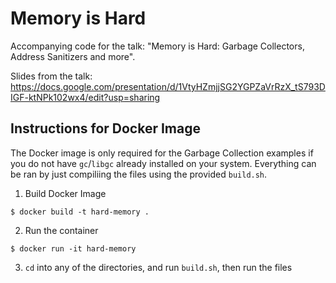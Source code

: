 # Memory is Hard
Accompanying code for the talk: "Memory is Hard: Garbage Collectors, Address Sanitizers and more".

Slides from the talk: <https://docs.google.com/presentation/d/1VtyHZmjjSG2YGPZaVrRzX_tS793DIGF-ktNPk102wx4/edit?usp=sharing>

## Instructions for Docker Image
The Docker image is only required for the Garbage Collection examples if you do not have `gc`/`libgc` already installed on your system. Everything can be ran by just compiliing the files using the provided `build.sh`.

1. Build Docker Image

``` shell
$ docker build -t hard-memory .
```

2. Run the container

``` shell
$ docker run -it hard-memory
```

3. `cd` into any of the directories, and run `build.sh`, then run the files

